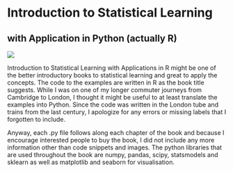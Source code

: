 # Introduction to Statistical Learning
## with Application in Python (actually R)

<img src="https://assets.thalia.media/img/artikel/800d3f86b9872a9dde533433f8d0705f44fe2e9e-00-00.jpeg">

Introduction to Statistical Learning with Applications in R might be one of the better introductory books to statistical learning and great to apply the concepts. The code to the examples are written in R as the book title suggests.
While I was on one of my longer commuter journeys from Cambridge to London, I thought it might be useful to at least translate the examples into Python. Since the code was written in the London tube and trains from the last century, I apologize for any errors or missing labels that I forgotten to include.

Anyway, each .py file follows along each chapter of the book and because I encourage interested people to buy the book, I did not include any more information other than code snippets and images. The python libraries that are used throughout the book are numpy, pandas, scipy, statsmodels and sklearn as well as matplotlib and seaborn for visualisation.

